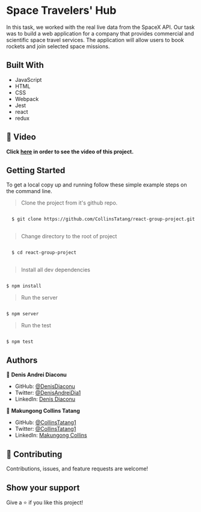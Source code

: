 # Space Travelers' Hub

In this task, we worked with the real live data from the SpaceX API. Our task was to build a web application for a company that provides commercial and scientific space travel services. The application will allow users to book rockets and join selected space missions.

## Built With

- JavaScript
- HTML
- CSS
- Webpack
- Jest
- react
- redux

## 🔴 Video <a name = "here"></a>
**Click [here](https://drive.google.com/file/d/1wFQloYG-TaWYkED1nJB-YelgCesH7NLd/view) in order to see the video of this project.**


## Getting Started

To get a local copy up and running follow these simple example steps on the command line.
> Clone the project from it's github repo.
```bash

  $ git clone https://github.com/CollinsTatang/react-group-project.git
  
```

> Change directory to the root of project
```bash

  $ cd react-group-project
  
  ```
  
> Install all dev dependencies
  ```bash

  $ npm install

```

> Run the server
  ```bash

  $ npm server

```

> Run the test
  ```bash

  $ npm test

```

## Authors

👤 **Denis Andrei Diaconu**

- GitHub: [@DenisDiaconu](https://github.com/denisdiaconu)
- Twitter: [@DenisAndreiDia1](https://twitter.com/DenisAndreiDia1)
- LinkedIn: [Denis Diaconu](https://www.linkedin.com/in/denis-diaconu-1394091b7/)


👤 **Makungong Collins Tatang**
- GitHub: [@CollinsTatang1](https://github.com/CollinsTatang)
- Twitter: [@CollinsTatang1](https://twitter.com/CollinsTatang1)
- LinkedIn: [Makungong Collins](https://www.linkedin.com/in/makungong-collins/)

## 🤝 Contributing

Contributions, issues, and feature requests are welcome!

## Show your support

Give a ⭐️ if you like this project!
